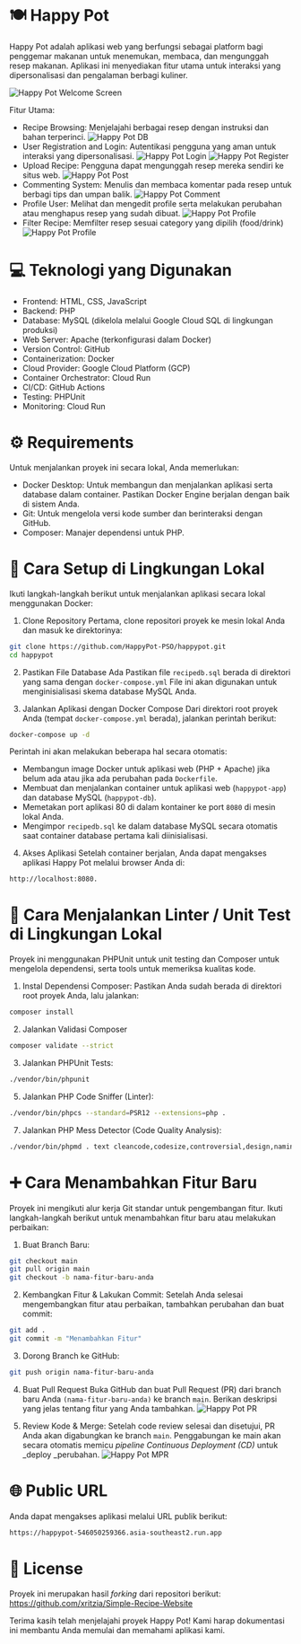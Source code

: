 # 🍽️ Happy Pot
Happy Pot adalah aplikasi web yang berfungsi sebagai platform bagi penggemar makanan untuk menemukan, membaca, dan mengunggah resep makanan. Aplikasi ini menyediakan fitur utama untuk interaksi yang dipersonalisasi dan pengalaman berbagi kuliner.

![Happy Pot Welcome Screen](docs/images/welcomescreen.png)

Fitur Utama:
- Recipe Browsing: Menjelajahi berbagai resep dengan instruksi dan bahan terperinci.
    ![Happy Pot DB](docs/images/dashboard.png)
- User Registration and Login: Autentikasi pengguna yang aman untuk interaksi yang dipersonalisasi.
    ![Happy Pot Login](docs/images/login.png)
    ![Happy Pot Register](docs/images/register.png)
- Upload Recipe: Pengguna dapat mengunggah resep mereka sendiri ke situs web.
    ![Happy Pot Post](docs/images/post.png)
- Commenting System: Menulis dan membaca komentar pada resep untuk berbagi tips dan umpan balik.
    ![Happy Pot Comment](docs/images/comment.png)
- Profile User: Melihat dan mengedit profile serta melakukan perubahan atau menghapus resep yang sudah dibuat.
    ![Happy Pot Profile](docs/images/profile.png)
- Filter Recipe: Memfilter resep sesuai category yang dipilih (food/drink)
    ![Happy Pot Profile](docs/images/filter.png)


# 💻 Teknologi yang Digunakan
- Frontend: HTML, CSS, JavaScript
- Backend: PHP
- Database: MySQL (dikelola melalui Google Cloud SQL di lingkungan produksi)
- Web Server: Apache (terkonfigurasi dalam Docker)
- Version Control: GitHub 
- Containerization: Docker 
- Cloud Provider: Google Cloud Platform (GCP) 
- Container Orchestrator: Cloud Run 
- CI/CD: GitHub Actions 
- Testing: PHPUnit 
- Monitoring: Cloud Run

# ⚙️ Requirements
Untuk menjalankan proyek ini secara lokal, Anda memerlukan:
- Docker Desktop: Untuk membangun dan menjalankan aplikasi serta database dalam container. Pastikan Docker Engine berjalan dengan baik di sistem Anda.
- Git: Untuk mengelola versi kode sumber dan berinteraksi dengan GitHub.
- Composer: Manajer dependensi untuk PHP.

# 🚀 Cara Setup di Lingkungan Lokal
Ikuti langkah-langkah berikut untuk menjalankan aplikasi secara lokal menggunakan Docker:

1. Clone Repository
Pertama, clone repositori proyek ke mesin lokal Anda dan masuk ke direktorinya:
``` bash
git clone https://github.com/HappyPot-PSO/happypot.git
cd happypot
```

2. Pastikan File Database Ada
Pastikan file ```recipedb.sql``` berada di direktori yang sama dengan ```docker-compose.yml``` File ini akan digunakan untuk menginisialisasi skema database MySQL Anda.

3. Jalankan Aplikasi dengan Docker Compose
Dari direktori root proyek Anda (tempat ```docker-compose.yml``` berada), jalankan perintah berikut:
``` bash
docker-compose up -d
```
Perintah ini akan melakukan beberapa hal secara otomatis:
- Membangun image Docker untuk aplikasi web (PHP + Apache) jika belum ada atau jika ada perubahan pada ```Dockerfile```.
- Membuat dan menjalankan container untuk aplikasi web (```happypot-app```) dan database MySQL (```happypot-db```).
- Memetakan port aplikasi 80 di dalam kontainer ke port ```8080``` di mesin lokal Anda.
- Mengimpor ```recipedb.sql``` ke dalam database MySQL secara otomatis saat container database pertama kali diinisialisasi.

4. Akses Aplikasi
Setelah container berjalan, Anda dapat mengakses aplikasi Happy Pot melalui browser Anda di:
``` bash
http://localhost:8080.
```

# 🧪 Cara Menjalankan Linter / Unit Test di Lingkungan Lokal
Proyek ini menggunakan PHPUnit untuk unit testing dan Composer untuk mengelola dependensi, serta tools untuk memeriksa kualitas kode.

1. Instal Dependensi Composer:
Pastikan Anda sudah berada di direktori root proyek Anda, lalu jalankan:
``` bash
composer install
```

2. Jalankan Validasi Composer
``` bash
composer validate --strict
```

3. Jalankan PHPUnit Tests:
``` bash
./vendor/bin/phpunit
```

5. Jalankan PHP Code Sniffer (Linter):
``` bash
./vendor/bin/phpcs --standard=PSR12 --extensions=php .
```

7. Jalankan PHP Mess Detector (Code Quality Analysis):
``` bash
./vendor/bin/phpmd . text cleancode,codesize,controversial,design,naming,unusedcode
```

# ➕ Cara Menambahkan Fitur Baru
Proyek ini mengikuti alur kerja Git standar untuk pengembangan fitur. Ikuti langkah-langkah berikut untuk menambahkan fitur baru atau melakukan perbaikan:

1. Buat Branch Baru:
``` bash
git checkout main
git pull origin main
git checkout -b nama-fitur-baru-anda
```

2. Kembangkan Fitur & Lakukan Commit:
Setelah Anda selesai mengembangkan fitur atau perbaikan, tambahkan perubahan dan buat commit:
``` bash
git add .
git commit -m "Menambahkan Fitur"
```

3. Dorong Branch ke GitHub:
``` bash
git push origin nama-fitur-baru-anda
```

4. Buat Pull Request
Buka GitHub dan buat Pull Request (PR) dari branch baru Anda ```(nama-fitur-baru-anda)``` ke branch ```main```. Berikan deskripsi yang jelas tentang fitur yang Anda tambahkan.
![Happy Pot PR](docs/images/pr.png)

5. Review Kode & Merge:
Setelah code review selesai dan disetujui, PR Anda akan digabungkan ke branch ```main```. Penggabungan ke main akan secara otomatis memicu _pipeline Continuous Deployment (CD)_ untuk _deploy _perubahan.
![Happy Pot MPR](docs/images/mpr.png)

# 🌐 Public URL 
Anda dapat mengakses aplikasi melalui URL publik berikut:
``` bash
https://happypot-546050259366.asia-southeast2.run.app
```

# 📝 License
Proyek ini merupakan hasil _forking_ dari repositori berikut: https://github.com/xritzia/Simple-Recipe-Website



Terima kasih telah menjelajahi proyek Happy Pot! Kami harap dokumentasi ini membantu Anda memulai dan memahami aplikasi kami.